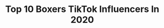 ---
title: Top 10 Boxers TikTok Influencers In 2020
description: >-
  Find top boxers TikTok influencers in 2020. Most popular hashtags: #boxing #instagram #funny #fight.
platform: TikTok
profiles:
  - username: "willowthebeautifulcat"
    fullname: >-
      Willow
    location: "United States"
    followers: 248612
    engagement: 3147
    commentsToLikes: 0.051379
    id: ck81s1ikspbwb0j78zwuocgec
    verified: false
    hashtags: "#magnolia, #cutecat, #waitforit, #quarantinecat"
  - username: "theservicemutts"
    fullname: >-
      Ella + Maddie
    location: "United States"
    followers: 300767
    engagement: 2531
    commentsToLikes: 0.030619
    id: ck8z4891jcqpd0j78nr4ok8ij
    verified: false
    hashtags: "#itsaremix, #bedroomcheck, #venmo, #scoobdance"
  - username: "mr.spyda"
    fullname: >-
      Mr Keys
    location: "United States"
    followers: 3603
    engagement: 1534
    commentsToLikes: 0.055046
    id: ck8hqbh773cd70j78zm0g5p5t
    verified: false
    hashtags: "#marveluniverselivestuntman, #panamanianvision, #normalisboring, #rollthatbeautifulbeanfootage"
  - username: "nanawilliams92"
    fullname: >-
      Nana Williams
    location: "United States"
    followers: 2955
    engagement: 1499
    commentsToLikes: 0.053739
    id: ckan5l04bfjh90i78k8xixglk
    verified: false
    hashtags: "#notfyp, #retailtherapy, #corona, #spacethings"
  - username: "crazzy_honey"
    fullname: >-
      Crazzy_honey®
    location: "India"
    followers: 64136
    engagement: 1141
    commentsToLikes: 0.083792
    id: ck8sf873on1xp0j78caaq7yiz
    verified: false
    hashtags: "#freezeframe, #famlove, #ignore, #attitude"
  - username: "jayme.triumph"
    fullname: >-
      Jayme Triumph
    location: "Canada"
    followers: 4871
    engagement: 701
    commentsToLikes: 0.052784
    id: cka9m59v83y930i78vfywr66e
    verified: false
    hashtags: "#ecole, #manga, #fete, #jogging"
  - username: "amirkhanboxer"
    fullname: >-
      Amir khan boxer
    location: "Pakistan"
    followers: 607339
    engagement: 1036
    commentsToLikes: 0.015747
    id: ck9tu7zr4jyth0j78kvxpj51d
    verified: true
    hashtags: "#entry, #great, #worldboxing, #video"
  - username: "iammarcohall"
    fullname: >-
      Marco Hall
    location: "United States"
    followers: 265728
    engagement: 1677
    commentsToLikes: 0.015600
    id: ck9323l6khqow0j78m58icogv
    verified: false
    hashtags: "#homeproject, #wifevshusband, #foyou, #beatbox"
  - username: "pat0uwu"
    fullname: >-
      Ricky Gomez
    location: "United States"
    followers: 2523
    engagement: 662
    commentsToLikes: 0.042587
    id: cka66lkibhff50i78xctt6fjz
    verified: false
    hashtags: "#chistoso, #memesenespa, #gym, #jajaja"
  - username: "vincentmarcus"
    fullname: >-
      VincentMarcus
    location: "United States"
    followers: 1002022
    engagement: 1333
    commentsToLikes: 0.008333
    id: ck8rrjaarupya0j78t7tbdogv
    verified: true
    hashtags: "#toosieslidechallenge, #impressions, #prank, #christmas"
---